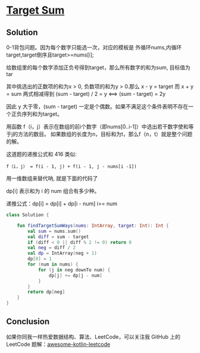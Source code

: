 # [Target Sum][title]

## Solution
0-1背包问题。因为每个数字只能选一次，对应的模板是  外循环nums,内循环target,target倒序且target>=nums[i];

给数组里的每个数字添加正负号得到target，那么所有数字的和为sum, 目标值为tar

其中挑选出的正数项的和为x > 0, 负数项的和为y > 0.那么 x - y = target
而 x + y = sum 两式相减得到 (sum - target) / 2 = y   <==>   (sum - target) = 2y  

因此 y 大于零，(sum - target) 一定是个偶数。如果不满足这个条件表明不存在一个正负序列和为target。

用函数 f（i，j）表示在数组的前i个数字（即nums[0..i-1]）中选出若干数字使和等于j的方法的数目。
如果数组的长度为n，目标和为t，那么f（n，t）就是整个问题的解。

这道题的递推公式和 416 类似:
```
f（i，j） = f(i - 1, j) + f(i - 1, j - nums[i -1])   
```

用一维数组来替代呐, 就是下面的代码了

dp[i] 表示和为 i 的 num 组合有多少种。

递推公式：dp[i] = dp[i] + dp[i - num]   i>= num

```kotlin
class Solution {

    fun findTargetSumWays(nums: IntArray, target: Int): Int {
        val sum = nums.sum()
        val diff = sum - target
        if (diff < 0 || diff % 2 != 0) return 0
        val neg = diff / 2
        val dp = IntArray(neg + 1)
        dp[0] = 1
        for (num in nums) {
            for (j in neg downTo num) {
                dp[j] += dp[j - num]
            }
        }
        return dp[neg]
    }
}
```

## Conclusion

如果你同我一样热爱数据结构、算法、LeetCode，可以关注我 GitHub 上的 LeetCode 题解：[awesome-kotlin-leetcode][akl]



[title]: https://leetcode.cn/problems/target-sum/
[akl]: https://github.com/NightXlt/awesome-kotlin-leetcode
